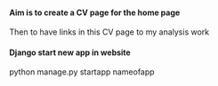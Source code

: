 

#### Aim is to create a CV page for the home page ####

Then to have links in this CV page to my analysis work

#### Django start new app in website

python manage.py startapp nameofapp

